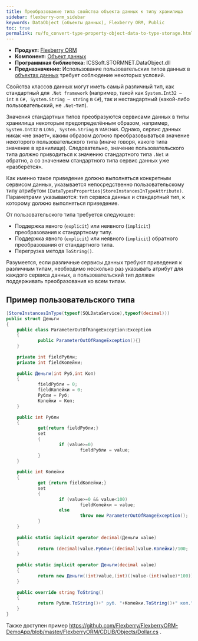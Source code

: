 ```yaml
---
title: Преобразование типа свойства объекта данных к типу хранилища
sidebar: flexberry-orm_sidebar
keywords: DataObject (объекты данных), Flexberry ORM, Public
toc: true
permalink: ru/fo_convert-type-property-object-data-to-type-storage.html
---
```

* **Продукт:** [Flexberry ORM](fo_flexberry-o-r-m.html)
* **Компонент:** [Объект данных](fo_dataobject.html)
* **Программная библиотека:** ICSSoft.STORMNET.DataObject.dll
* **Предназначение:** Использование пользовательских типов данных в [объектах данных](fo_dataobject.html) требует соблюдение некоторых условий.

Свойства классов данных могут иметь самый различный тип, как стандартный для `.Net framework` (например, такой как `System.Int32 — int` в `C#, System.String — string` в `C#`), так и нестандартный (какой-либо пользовательский, не `.Net`-тип).

Значения стандартных типов преобразуются сервисами данных в типы хранилища некоторым предопределённым образом, например, `System.Int32` в `LONG, System.String` в `VARCHAR`.  Однако, сервис данных никак «не знает», каким образом должно преобразовываться значение некоторого пользовательского типа (иначе говоря, какого типа значение в хранилище). Следовательно, значение пользовательского типа должно приводиться к значению стандартного типа `.Net` и обратно, а со значением стандартного типа сервис данных уже «разберётся».

Как именно такое приведение должно выполняться конкретным сервисом данных, указывается непосредственно пользовательскому типу атрибутом `[DataTypesProperties|StoreInstancesInTypeAttribute)`. Параметрами указываются: тип сервиса данных и стандартный тип, к которому должно выполняться приведение.

От пользовательского типа требуется следующее:
* Поддержка явного (`explicit`) или неявного (`implicit`) преобразования к стандартному типу.
* Поддержка явного (`explicit`) или неявного (`implicit`) обратного преобразования от стандартного типа.
* Перегрузка метода `ToString()`.

Разумеется, если различные сервисы данных требуют приведения к различным типам, необходимо несколько раз указывать атрибут для каждого сервиса данных, а пользовательский тип должен поддерживать преобразования ко всем типам.

## Пример пользовательского типа

```cs
[StoreInstancesInType(typeof(SQLDataService),typeof(decimal)))
public struct Деньги
{
	public class ParameterOutOfRangeException:Exception
	{
			public ParameterOutOfRangeException(){}
	}
	
	private int fieldРубли;
	private int fieldКопейки;
	
	public Деньги(int Руб,int Коп)
	{
			fieldРубли = 0;
			fieldКопейки = 0;
			Рубли = Руб;
			Копейки = Коп;
	}
	
	public int Рубли
	{
			get{return fieldРубли;}
			set
			{
					if (value>=0)
							fieldРубли = value;
			}
	}
	
	public int Копейки
	{
			get {return fieldКопейки;}
			set
			{
					if (value>=0 && value<100)
							fieldКопейки = value;
					else
							throw new ParameterOutOfRangeException();
			}
	}
	
	public static implicit operator decimal(Деньги value)
	{
			return (decimal)value.Рубли+((decimal)value.Копейки)/100;
	}
	
	public static implicit operator Деньги(decimal value)
	{
			return new Деньги((int)value,(int)((value-(int)value)*100));
	}
	
	public override string ToString()
	{
			return Рубли.ToString()+" руб. "+Копейки.ToString()+" коп.";
	}
}
```

Также доступен пример https://github.com/Flexberry/FlexberryORM-DemoApp/blob/master/FlexberryORM/CDLIB/Objects/Dollar.cs .



